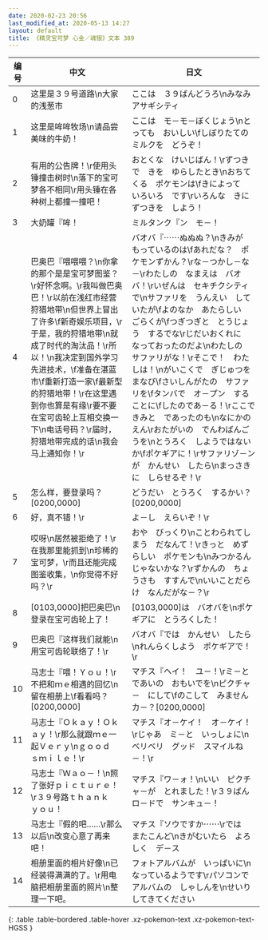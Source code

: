 ```yaml
---
date: 2020-02-23 20:56
last_modified_at: 2020-05-13 14:27
layout: default
title: 《精灵宝可梦 心金／魂银》文本 389
---
```

| 编号 | 中文 | 日文 |
| ---- | ---- | ---- |
| 0 | 这里是３９号道路\n大家的浅葱市 | ここは　３９ばんどうろ\nみなみ　アサギシティ |
| 1 | 这里是哞哞牧场\n请品尝美味的牛奶！ | ここは　モ－モ－ぼくじょう\nとっても　おいしい\fしぼりたての　ミルクを　どうぞ！ |
| 2 | 有用的公告牌！\r使用头锤撞击树时\n落下的宝可梦各不相同\r用头锤在各种树上都撞一撞吧！ | おとくな　けいじばん！\rずつきで　きを　ゆらしたとき\nおちてくる　ポケモンは\fきによって　いろいろ　です\rいろんな　きに　ずつきを　しよう！ |
| 3 | 大奶罐『哞！ | ミルタンク『ン　モ－！ |
| 4 | 巴奥巴『喂喂喂？\n你拿的那个是是宝可梦图鉴？\r好怀念啊。\r我叫做巴奥巴！\r以前在浅红市经营狩猎地带\n但世界上冒出了许多\f新奇娱乐项目，\r于是，我的狩猎地带\n就成了时代的淘汰品！\r所以！\n我决定到国外学习先进技术，\f准备在湛蓝市\f重新打造一家\f最新型的狩猎地带！\r在这里遇到你也算是有缘\r要不要在宝可齿轮上互相交换一下\n电话号码？\r届时，狩猎地带完成的话\n我会马上通知你！\r | バオバ『⋯⋯ぬぬぬ？\nきみが　もっているのは\fあれだな？　ポケモンずかん？\rな－つかし－な－\rわたしの　なまえは　バオバ！\rいぜんは　セキチクシティで\nサファリを　うんえい　していたが\fよのなか　あたらしい　ごらくが\fつぎつぎと　とうじょう　するでな\rじだいおくれに　なっておったのだよ\nわたしの　サファリがな！\rそこで！　わたしは！\nがいこくで　ぎじゅつを　まなび\fさいしんがたの　サファリを\fタンバで　オ－プン　することに\fしたのであ－る！\rここで　きみと　であったのも\nなにかの　えん\rおたがいの　でんわばんごうを\nとうろく　しようではないか\fポケギアに！\rサファリゾ－ンが　かんせい　したら\nまっさきに　しらせるぞ！\r |
| 5 | 怎么样，要登录吗？[0200,0000] | どうだい　とうろく　するかい？[0200,0000] |
| 6 | 好，真不错！\r | よ－し　えらいぞ！\r |
| 7 | 哎呀\n居然被拒绝了！\r在我那里能抓到\n珍稀的宝可梦，\r而且还能完成图鉴收集，\n你觉得不好吗？\r | おや　びっくり\nことわられてしまう　だなんて！\rきっと　めずらしい　ポケモンも\nみつかるんじゃないかな？\rずかんの　ちょうさも　すすんで\nいいことだらけ　なんだがな－？\r |
| 8 | [0103,0000]把巴奥巴\n登录在宝可齿轮上了！ | [0103,0000]は　バオバを\nポケギアに　とうろくした！ |
| 9 | 巴奥巴『这样我们就能\n用宝可齿轮联络了！\r | バオバ『では　かんせい　したら\nれんらくしよう　ポケギアで！\r |
| 10 | 马志士『喂！Ｙｏｕ！\r不把和ｍｅ相遇的回忆\n留在相册上\f看看吗？[0200,0000] | マチス『ヘイ！　ユ－！\rミ－と　であいの　おもいでを\nピクチャ－　にして\fのこして　みませんカ－？[0200,0000] |
| 11 | 马志士『Ｏｋａｙ！Ｏｋａｙ！\r那么就跟ｍｅ一起Ｖｅｒｙ\nｇｏｏｄ　ｓｍｉｌｅ！\r | マチス『オ－ケイ！　オ－ケイ！\rじゃあ　ミ－と　いっしょに\nベリベリ　グッド　スマイルね－！\r |
| 12 | 马志士『Ｗａｏ－！\n照了张好ｐｉｃｔｕｒｅ！\r３９号路ｔｈａｎｋ　ｙｏｕ！ | マチス『ワ－ォ！\nいい　ピクチャ－が　とれました！\r３９ばんロ－ドで　サンキュ－！ |
| 13 | 马志士『假的吧……\r那么以后\n改变心意了再来吧！ | マチス『ソウですか⋯⋯\rでは　またこんど\nきがむいたら　よろしく　デ－ス |
| 14 | 相册里面的相片好像\n已经装得满满的了。\r用电脑把相册里面的照片\n整理一下吧。 | フォトアルバムが　いっぱいに\nなっているようです\rパソコンで　アルバムの　しゃしんを\nせいり　してきてください |
{: .table .table-bordered .table-hover .xz-pokemon-text .xz-pokemon-text-HGSS }